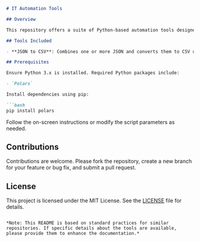 ```markdown
# IT Automation Tools

## Overview

This repository offers a suite of Python-based automation tools designed to streamline various IT tasks, enhancing efficiency and productivity.

## Tools Included

- **JSON to CSV**: Combines one or more JSON and converts them to CSV using `Polars`.

## Prerequisites

Ensure Python 3.x is installed. Required Python packages include:

- `Polars`

Install dependencies using pip:

```bash
pip install polars
```

Follow the on-screen instructions or modify the script parameters as needed.

## Contributions

Contributions are welcome. Please fork the repository, create a new branch for your feature or bug fix, and submit a pull request.

## License

This project is licensed under the MIT License. See the [LICENSE](LICENSE) file for details.
```

*Note: This README is based on standard practices for similar repositories. If specific details about the tools are available, please provide them to enhance the documentation.* 